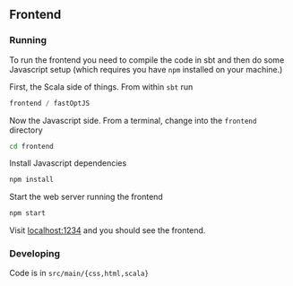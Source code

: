 ## Frontend

### Running

To run the frontend you need to compile the code in sbt and then do some Javascript setup (which requires you have `npm` installed on your machine.)

First, the Scala side of things. From within `sbt` run

```scala
frontend / fastOptJS
```

Now the Javascript side. From a terminal, change into the `frontend` directory

```sh
cd frontend
```

Install Javascript dependencies

```sh
npm install
```

Start the web server running the frontend

```sh
npm start
```

Visit [localhost:1234](http://localhost:1234/) and you should see the frontend.


### Developing

Code is in `src/main/{css,html,scala}`

